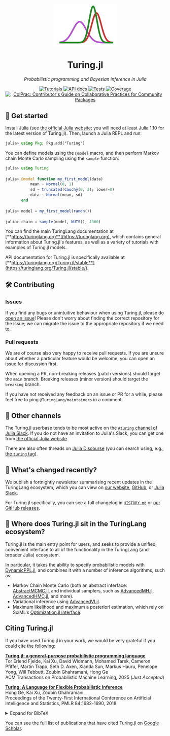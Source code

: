<p align="center"><img src="https://raw.githubusercontent.com/TuringLang/turinglang.github.io/refs/heads/main/assets/logo/turing-logo.svg" alt="Turing.jl logo" width="200" /></p>
<h1 align="center">Turing.jl</h1>
<p align="center"><i>Probabilistic programming and Bayesian inference in Julia</i></p>
<p align="center">
<a href="https://turinglang.org/"><img src="https://img.shields.io/badge/docs-tutorials-blue.svg" alt="Tutorials" /></a>
<a href="https://turinglang.org/Turing.jl/stable"><img src="https://img.shields.io/badge/docs-API-blue.svg" alt="API docs" /></a>
<a href="https://github.com/TuringLang/Turing.jl/actions/workflows/Tests.yml"><img src="https://github.com/TuringLang/Turing.jl/actions/workflows/Tests.yml/badge.svg" alt="Tests" /></a>
<a href="https://coveralls.io/github/TuringLang/Turing.jl?branch=main"><img src="https://coveralls.io/repos/github/TuringLang/Turing.jl/badge.svg?branch=main" alt="Coverage" /></a>
<a href="https://github.com/SciML/ColPrac"><img src="https://img.shields.io/badge/ColPrac-Contributor%27s%20Guide-blueviolet" alt="ColPrac: Contributor's Guide on Collaborative Practices for Community Packages" /></a>
</p>

## 🚀 Get started

Install Julia (see [the official Julia website](https://julialang.org/install/); you will need at least Julia 1.10 for the latest version of Turing.jl).
Then, launch a Julia REPL and run:

```julia
julia> using Pkg; Pkg.add("Turing")
```

You can define models using the `@model` macro, and then perform Markov chain Monte Carlo sampling using the `sample` function:

```julia
julia> using Turing

julia> @model function my_first_model(data)
           mean ~ Normal(0, 1)
           sd ~ truncated(Cauchy(0, 3); lower=0)
           data ~ Normal(mean, sd)
       end

julia> model = my_first_model(randn())

julia> chain = sample(model, NUTS(), 1000)
```

You can find the main TuringLang documentation at [**https://turinglang.org**](https://turinglang.org), which contains general information about Turing.jl's features, as well as a variety of tutorials with examples of Turing.jl models.

API documentation for Turing.jl is specifically available at [**https://turinglang.org/Turing.jl/stable**](https://turinglang.org/Turing.jl/stable/).

## 🛠️ Contributing

### Issues

If you find any bugs or unintuitive behaviour when using Turing.jl, please do [open an issue](https://github.com/TuringLang/Turing.jl/issues)!
Please don't worry about finding the correct repository for the issue; we can migrate the issue to the appropriate repository if we need to.

### Pull requests

We are of course also very happy to receive pull requests.
If you are unsure about whether a particular feature would be welcome, you can open an issue for discussion first.

When opening a PR, non-breaking releases (patch versions) should target the `main` branch.
Breaking releases (minor version) should target the `breaking` branch.

If you have not received any feedback on an issue or PR for a while, please feel free to ping `@TuringLang/maintainers` in a comment.

## 💬 Other channels

The Turing.jl userbase tends to be most active on the [`#turing` channel of Julia Slack](https://julialang.slack.com/archives/CCYDC34A0).
If you do not have an invitation to Julia's Slack, you can get one from [the official Julia website](https://julialang.org/slack/).

There are also often threads on [Julia Discourse](https://discourse.julialang.org) (you can search using, e.g., [the `turing` tag](https://discourse.julialang.org/tag/turing)).

## 🔄 What's changed recently?

We publish a fortnightly newsletter summarising recent updates in the TuringLang ecosystem, which you can view on [our website](https://turinglang.org/news/), [GitHub](https://github.com/TuringLang/Turing.jl/issues/2498), or [Julia Slack](https://julialang.slack.com/archives/CCYDC34A0).

For Turing.jl specifically, you can see a full changelog in [`HISTORY.md`](https://github.com/TuringLang/Turing.jl/blob/main/HISTORY.md) or [our GitHub releases](https://github.com/TuringLang/Turing.jl/releases).

## 🧩 Where does Turing.jl sit in the TuringLang ecosystem?

Turing.jl is the main entry point for users, and seeks to provide a unified, convenient interface to all of the functionality in the TuringLang (and broader Julia) ecosystem.

In particular, it takes the ability to specify probabilistic models with [DynamicPPL.jl](https://github.com/TuringLang/DynamicPPL.jl), and combines it with a number of inference algorithms, such as:

  - Markov Chain Monte Carlo (both an abstract interface: [AbstractMCMC.jl](https://github.com/TuringLang/AbstractMCMC.jl), and individual samplers, such as [AdvancedMH.jl](https://github.com/TuringLang/AdvancedMH.jl), [AdvancedHMC.jl](https://github.com/TuringLang/AdvancedHMC.jl), and more).
  - Variational inference using [AdvancedVI.jl](https://github.com/TuringLang/AdvancedVI.jl).
  - Maximum likelihood and maximum a posteriori estimation, which rely on SciML's [Optimization.jl interface](https://github.com/SciML/Optimization.jl).

## Citing Turing.jl

If you have used Turing.jl in your work, we would be very grateful if you could cite the following:

[**Turing.jl: a general-purpose probabilistic programming language**](https://doi.org/10.1145/3711897)  
Tor Erlend Fjelde, Kai Xu, David Widmann, Mohamed Tarek, Cameron Pfiffer, Martin Trapp, Seth D. Axen, Xianda Sun, Markus Hauru, Penelope Yong, Will Tebbutt, Zoubin Ghahramani, Hong Ge  
ACM Transactions on Probabilistic Machine Learning, 2025 (_Just Accepted_)  

[**Turing: A Language for Flexible Probabilistic Inference**](https://proceedings.mlr.press/v84/ge18b.html)  
Hong Ge, Kai Xu, Zoubin Ghahramani  
Proceedings of the Twenty-First International Conference on Artificial Intelligence and Statistics, PMLR 84:1682-1690, 2018.

<details>

<summary>Expand for BibTeX</summary>

```bibtex
@article{10.1145/3711897,
author = {Fjelde, Tor Erlend and Xu, Kai and Widmann, David and Tarek, Mohamed and Pfiffer, Cameron and Trapp, Martin and Axen, Seth D. and Sun, Xianda and Hauru, Markus and Yong, Penelope and Tebbutt, Will and Ghahramani, Zoubin and Ge, Hong},
title = {Turing.jl: a general-purpose probabilistic programming language},
year = {2025},
publisher = {Association for Computing Machinery},
address = {New York, NY, USA},
url = {https://doi.org/10.1145/3711897},
doi = {10.1145/3711897},
note = {Just Accepted},
journal = {ACM Trans. Probab. Mach. Learn.},
month = feb,
}

@InProceedings{pmlr-v84-ge18b,
  title = 	 {Turing: A Language for Flexible Probabilistic Inference},
  author = 	 {Ge, Hong and Xu, Kai and Ghahramani, Zoubin},
  booktitle = 	 {Proceedings of the Twenty-First International Conference on Artificial Intelligence and Statistics},
  pages = 	 {1682--1690},
  year = 	 {2018},
  editor = 	 {Storkey, Amos and Perez-Cruz, Fernando},
  volume = 	 {84},
  series = 	 {Proceedings of Machine Learning Research},
  month = 	 {09--11 Apr},
  publisher =    {PMLR},
  pdf = 	 {http://proceedings.mlr.press/v84/ge18b/ge18b.pdf},
  url = 	 {https://proceedings.mlr.press/v84/ge18b.html},
}
```

</details>

You can see the full list of publications that have cited Turing.jl on [Google Scholar](https://scholar.google.com/scholar?cites=11803241473159708991).
